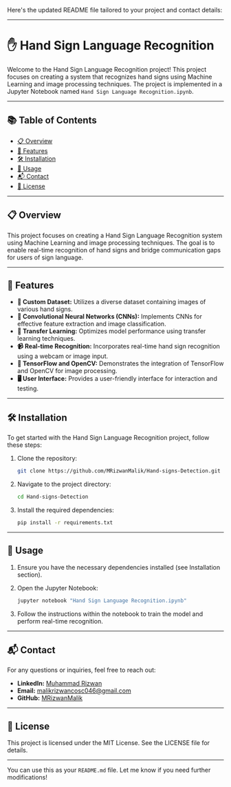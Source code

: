 Here's the updated README file tailored to your project and contact details:

---

# ✋ Hand Sign Language Recognition  

Welcome to the Hand Sign Language Recognition project! This project focuses on creating a system that recognizes hand signs using Machine Learning and image processing techniques. The project is implemented in a Jupyter Notebook named `Hand Sign Language Recognition.ipynb`.  

---

## 📚 Table of Contents  

- [📋 Overview](#📋-overview)  
- [🎯 Features](#🎯-features)  
- [🛠️ Installation](#🛠️-installation)  
- [🚀 Usage](#🚀-usage)  
- [📬 Contact](#📬-contact)  
- [📜 License](#📜-license)  

---

## 📋 Overview  

This project focuses on creating a Hand Sign Language Recognition system using Machine Learning and image processing techniques. The goal is to enable real-time recognition of hand signs and bridge communication gaps for users of sign language.  

---

## 🎯 Features  

- **📂 Custom Dataset:** Utilizes a diverse dataset containing images of various hand signs.  
- **🧠 Convolutional Neural Networks (CNNs):** Implements CNNs for effective feature extraction and image classification.  
- **🔄 Transfer Learning:** Optimizes model performance using transfer learning techniques.  
- **📹 Real-time Recognition:** Incorporates real-time hand sign recognition using a webcam or image input.  
- **🤖 TensorFlow and OpenCV:** Demonstrates the integration of TensorFlow and OpenCV for image processing.  
- **🖥️ User Interface:** Provides a user-friendly interface for interaction and testing.  

---

## 🛠️ Installation  

To get started with the Hand Sign Language Recognition project, follow these steps:  

1. Clone the repository:  

   ```bash
   git clone https://github.com/MRizwanMalik/Hand-signs-Detection.git
   ```  

2. Navigate to the project directory:  

   ```bash
   cd Hand-signs-Detection
   ```  

3. Install the required dependencies:  

   ```bash
   pip install -r requirements.txt
   ```  

---

## 🚀 Usage  

1. Ensure you have the necessary dependencies installed (see Installation section).  
2. Open the Jupyter Notebook:  

   ```bash
   jupyter notebook "Hand Sign Language Recognition.ipynb"
   ```  

3. Follow the instructions within the notebook to train the model and perform real-time recognition.  

---

## 📬 Contact  

For any questions or inquiries, feel free to reach out:  

- **LinkedIn:** [Muhammad Rizwan](https://www.linkedin.com/in/muhammad-rizwan-699298232/)  
- **Email:** malikrizwancosc046@gmail.com  
- **GitHub:** [MRizwanMalik](https://github.com/MRizwanMalik/)  

---

## 📜 License  

This project is licensed under the MIT License. See the LICENSE file for details.  

---  

You can use this as your `README.md` file. Let me know if you need further modifications!
